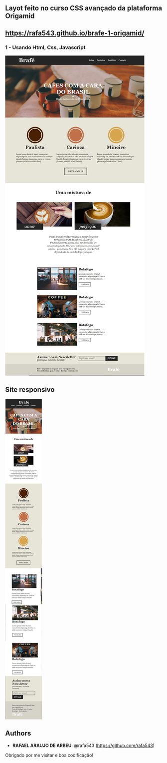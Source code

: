 ## Layot feito no curso CSS avançado da plataforma Origamid

## https://rafa543.github.io/brafe-1-origamid/

### 1 - Usando Html, Css, Javascript
![layout](https://github.com/rafa543/brafe-1-origamid/blob/main/readme_img/Grupo%201.png)
## Site responsivo
![responsividade](https://github.com/rafa543/brafe-1-origamid/blob/main/readme_img/Grupo%202.png)



## Authors
 
* **RAFAEL ARAUJO DE ARBEU**: @rafa543 (https://github.com/rafa543)
 
 
Obrigado por me visitar e boa codificação!
